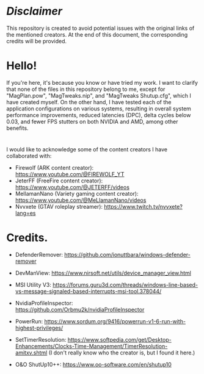 *Disclaimer* 
=
This repository is created to avoid potential issues with the original links of the mentioned creators. At the end of this document, the corresponding credits will be provided.
#
Hello!
=
If you're here, it's because you know or have tried my work. I want to clarify that none of the files in this repository belong to me, except for "MagPlan.pow", "MagTweaks.nip", and "MagTweaks Shutup.cfg", which I have created myself. On the other hand, I have tested each of the application configurations on various systems, resulting in overall system performance improvements, reduced latencies (DPC), delta cycles below 0.03, and fewer FPS stutters on both NVIDIA and AMD, among other benefits.
#
I would like to acknowledge some of the content creators I have collaborated with:
- Firewolf (ARK content creator): https://www.youtube.com/@FIREWOLF_YT
- JeterFF (FreeFire content creator): https://www.youtube.com/@JETERFF/videos
- MellamanNano (Variety gaming content creator): https://www.youtube.com/@MeLlamanNano/videos
- Nvvxete (GTAV roleplay streamer): https://www.twitch.tv/nvvxete?lang=es
#
Credits.
=
- DefenderRemover: https://github.com/ionuttbara/windows-defender-remover

- DevManView: https://www.nirsoft.net/utils/device_manager_view.html

- MSI Utility V3: https://forums.guru3d.com/threads/windows-line-based-vs-message-signaled-based-interrupts-msi-tool.378044/

- NvidiaProfileInspector: https://github.com/Orbmu2k/nvidiaProfileInspector

- PowerRun: https://www.sordum.org/9416/powerrun-v1-6-run-with-highest-privileges/

- SetTimerResolution: https://www.softpedia.com/get/Desktop-Enhancements/Clocks-Time-Management/TimerResolution-amitxv.shtml (I don't really know who the creator is, but I found it here.)

- O&O ShutUp10++: https://www.oo-software.com/en/shutup10
